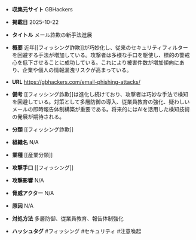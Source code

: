 - **収集元サイト**
GBHackers

- **掲載日**
2025-10-22

- **タイトル**
メール詐欺の新手法進展

- **概要**
近年[[フィッシング詐欺]]が巧妙化し、従来のセキュリティフィルターを回避する手法が増加している。攻撃者は多様な手口を駆使し、標的の警戒心を低下させることに成功している。これにより被害件数が増加傾向にあり、企業や個人の情報漏洩リスクが高まっている。

- **URL**
https://gbhackers.com/email-phishing-attacks/

- **備考**
[[フィッシング詐欺]]は進化し続けており、攻撃者は巧妙な手法で検知を回避している。対策として多層防御の導入、従業員教育の強化、疑わしいメールの即時報告体制構築が重要である。将来的にはAIを活用した検知技術の発展が期待される。

- **分類**
[[フィッシング詐欺]]

- **組織名**
N/A

- **業種**
[[産業分類]]

- **攻撃手口**
[[フィッシング]]

- **攻撃影響**
N/A

- **脅威アクター**
N/A

- **原因**
N/A

- **対処方法**
多層防御、従業員教育、報告体制強化

- **ハッシュタグ**
#フィッシング #セキュリティ #注意喚起
